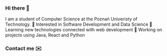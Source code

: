 ### Hi there 👋

I am a student of Computer Science at the Poznań Univeristy of Technology.
👀 Interested in Software Development and Data Science
🌱 Learning new technologies connected with web development
🔭 Working on projects using Java, React and Python

### Contact me ✉️


<!--
**Michu-dev/Michu-dev** is a ✨ _special_ ✨ repository because its `README.md` (this file) appears on your GitHub profile.

Here are some ideas to get you started:

- 🔭 I’m currently working on ...
- 🌱 I’m currently learning ...
- 👯 I’m looking to collaborate on ...
- 🤔 I’m looking for help with ...
- 💬 Ask me about ...
- 📫 How to reach me: ...
- 😄 Pronouns: ...
- ⚡ Fun fact: ...
-->
